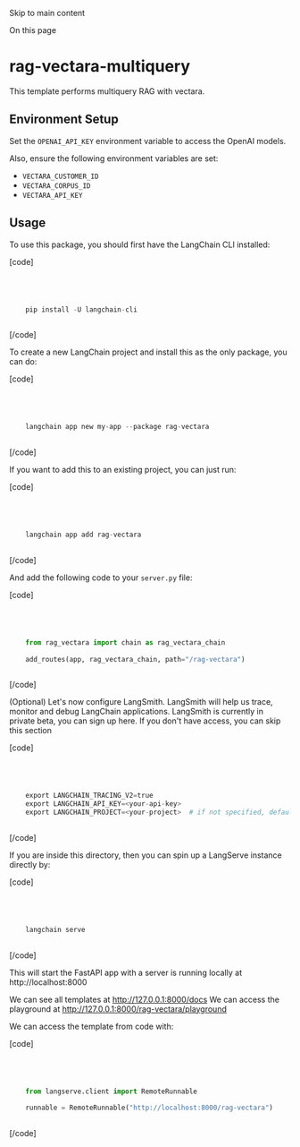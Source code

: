 

Skip to main content

On this page

# rag-vectara-multiquery

This template performs multiquery RAG with vectara.

## Environment Setup​

Set the `OPENAI_API_KEY` environment variable to access the OpenAI models.

Also, ensure the following environment variables are set:

  * `VECTARA_CUSTOMER_ID`
  * `VECTARA_CORPUS_ID`
  * `VECTARA_API_KEY`

## Usage​

To use this package, you should first have the LangChain CLI installed:

[code]
```python




    pip install -U langchain-cli  
    


```
[/code]


To create a new LangChain project and install this as the only package, you can do:

[code]
```python




    langchain app new my-app --package rag-vectara  
    


```
[/code]


If you want to add this to an existing project, you can just run:

[code]
```python




    langchain app add rag-vectara  
    


```
[/code]


And add the following code to your `server.py` file:

[code]
```python




    from rag_vectara import chain as rag_vectara_chain  
      
    add_routes(app, rag_vectara_chain, path="/rag-vectara")  
    


```
[/code]


(Optional) Let's now configure LangSmith. LangSmith will help us trace, monitor and debug LangChain applications. LangSmith is currently in private beta, you can sign up here. If you don't have
access, you can skip this section

[code]
```python




    export LANGCHAIN_TRACING_V2=true  
    export LANGCHAIN_API_KEY=<your-api-key>  
    export LANGCHAIN_PROJECT=<your-project>  # if not specified, defaults to "vectara-demo"  
    


```
[/code]


If you are inside this directory, then you can spin up a LangServe instance directly by:

[code]
```python




    langchain serve  
    


```
[/code]


This will start the FastAPI app with a server is running locally at http://localhost:8000

We can see all templates at http://127.0.0.1:8000/docs We can access the playground at http://127.0.0.1:8000/rag-vectara/playground

We can access the template from code with:

[code]
```python




    from langserve.client import RemoteRunnable  
      
    runnable = RemoteRunnable("http://localhost:8000/rag-vectara")  
    


```
[/code]


